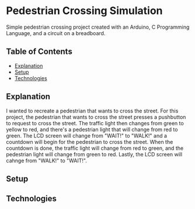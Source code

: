 # Pedestrian Crossing Simulation

Simple pedestrian crossing project created with an Arduino, C Programming Language, and a circuit on a breadboard. 

## Table of Contents
* [Explanation](#explanation)
* [Setup](#setup)
* [Technologies](#technologies)

## Explanation

I wanted to recreate a pedestrian that wants to cross the street. For this project, the pedestrian that wants to cross the street presses a pushbutton to request to cross the street. The traffic light then changes from green to yellow to red, and there's a pedestrian light that will change from red to green. The LCD screen will change from "WAIT!" to "WALK!" and a countdown will begin for the pedestrian to cross the street. When the countdown is done, the traffic light will change from red to green, and the pedestrian light will change from green to red. Lastly, the LCD screen will cahnge from "WALK!" to "WAIT!". 

## Setup

## Technologies


